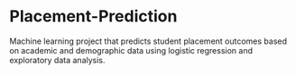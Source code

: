 # Placement-Prediction
Machine learning project that predicts student placement outcomes based on academic and demographic data using logistic regression and exploratory data analysis.
